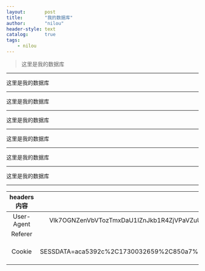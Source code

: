 ```yaml
---
layout:       post
title:        "我的数据库"
author:       "nilou"
header-style: text
catalog:      true
tags:
    - nilou
---
```


> 这里是我的数据库

---

这里是我的数据库

---

这里是我的数据库

---
这里是我的数据库

---

这里是我的数据库

---
这里是我的数据库

---

这里是我的数据库

---







| headers内容  |                                                                                                                                                               bilibili                                                                                                                                                               |
|:----------:|:------------------------------------------------------------------------------------------------------------------------------------------------------------------------------------------------------------------------------------------------------------------------------------------------------------------------------------:|
| User-Agent |                                                   Vlk7OGNZenVbVTozTmxDaU1IZnJkb1R4ZjVPaVZuU2lPVkN3T0Z1aVg0bndQbFM5S0ppNFBFbWlTWkR5ZElYWlxZTE5jWlN4UFZPNU5sTzRLRWpOVUhUUFZFeWlkSW50XFVESlxZUHRke21pUzRqe2Q0M25OfEd7UEU2eU5sQ3dPRURWW1lcamVvbXhQVk81TmxPNEtHWG1cezp6T2xTd09FNnlObEM/                                                   |
|  Referer   |                                                                                                             Y0pUMmVKTzhOezt8T1U3cVxKUHVbazdsZDQyeFtvXHxONVAyW1pUclt7O3NjWTd0XFl6ak40enhkb2V4XG87d2ZFO3ZcWVRyZlkyd1s1UHw=                                                                                                             |
|   Cookie   | DedeUserID__ckMd5=4d0cdac928d6212a; SESSDATA=aca5392c%2C1730032659%2C850a7%2A41CjCQMNgPxgTeRXp0gIUmK_B6m2RzgaYWqdx_ZkkXmz5udvlUrSi7jwvozQ9_epnvyr8SVjRXZFRRSlgzQ2ZTcDhkcmxQMnlYc240WElHbEhKQ3BvRHNGcGprWEkwTy1CN0RYMl9wWV9IRnlwel9kT1FaNWVmNnF6anJMRTVscVAyVkxlZjNmODJnIIEC; bili_jct=adfaabeab51169c87f71cf5a112b2813; sid=qlzc8j32 |
                                                                                                                                                                                                                                                                                                                                   

